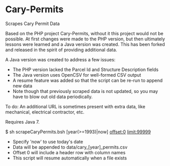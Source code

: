 # Cary-Permits
Scrapes Cary Permit Data

Based on the PHP project Cary-Permits, without it this project would not be possible. At first changes were made to the PHP version, but then ultimately lessons were learned and a Java version was created. This has been forked and released in the spirit of providing additional data.

A Java version was created to address a few issues:

- The PHP version lacked the Parcel Id and Structure Description fields
- The Java version uses OpenCSV for well-formed CSV output
- A resume feature was added so that the script can be re-run to append new data
- Note though that previously scraped data is not updated, so you may have to blow out old data periodically.

To do: An additional URL is sometimes present with extra data, like mechanical, electrical contractor, etc.

Requires Java 7.

$ sh scrapeCaryPermits.bsh [year(>=1993)|now] <offset:0> <limit:99999>

- Specify 'now' to use today's date
- Data will be appended to data/cary_[year]_permits.csv
- Offset 0 will include a header row with column names
- This script will resume automatically when a file exists

